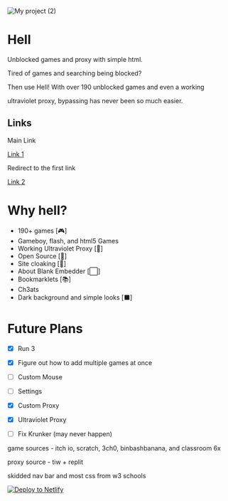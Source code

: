 
![My project (2)](https://github.com/D3ch/hell/assets/106717421/9f1397a8-77e9-4fad-8c60-c45d54f91070)



# Hell

Unblocked games and proxy with simple html.

Tired of games and searching being blocked?

Then use Hell! With over 190 unblocked games and even a working

ultraviolet proxy, bypassing has never been so much easier. 

## Links

Main Link

[Link 1](https://he1l.netlify.app)

Redirect to the first link

[Link 2](https://hell2.gq)





# Why hell?

- 190+ games [🎮]
- Gameboy, flash, and html5 Games
- Working Ultraviolet Proxy [🔎]
- Open Source [🚪]
- Site cloaking [🙈]
- About Blank Embedder [⬜]
- Bookmarklets [📚]
- Ch3ats
- Dark background and simple looks [⬛]

# Future Plans
- [x] Run 3
- [x] Figure out how to add multiple games at once
- [ ] Custom Mouse
- [ ] Settings
- [x] Custom Proxy
- [x] Ultraviolet Proxy
- [ ] Fix Krunker (may never happen)


game sources - itch io, scratch, 3ch0, binbashbanana, and classroom 6x

proxy source - tiw + replit

skidded nav bar and most css from w3 schools


[![Deploy to Netlify](https://www.netlify.com/img/deploy/button.svg)](https://app.netlify.com/start/deploy?repository=https://github.com/d3ch/hell)

